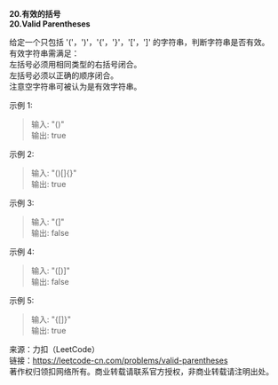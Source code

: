 **20.有效的括号**  
**20.Valid Parentheses**  

给定一个只包括 '('，')'，'{'，'}'，'['，']' 的字符串，判断字符串是否有效。  
有效字符串需满足：  
左括号必须用相同类型的右括号闭合。  
左括号必须以正确的顺序闭合。  
注意空字符串可被认为是有效字符串。  

示例 1:
>输入: "()"   
>输出: true   

示例 2:
>输入: "()[]{}"   
>输出: true  

示例 3:
>输入: "(]"  
>输出: false  

示例 4:
>输入: "([)]"  
>输出: false  

示例 5:
>输入: "{[]}"  
>输出: true   

来源：力扣（LeetCode）   
链接：https://leetcode-cn.com/problems/valid-parentheses  
著作权归领扣网络所有。商业转载请联系官方授权，非商业转载请注明出处。  
